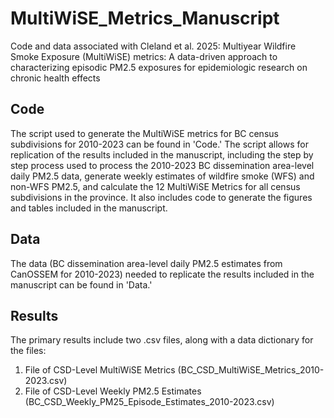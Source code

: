# MultiWiSE_Metrics_Manuscript
Code and data associated with Cleland et al. 2025: Multiyear Wildfire Smoke Exposure (MultiWiSE) metrics: A data-driven approach to characterizing episodic PM2.5 exposures for epidemiologic research on chronic health effects

## Code
The script used to generate the MultiWiSE metrics for BC census subdivisions for 2010-2023 can be found in 'Code.' The script allows for replication of the results included in the manuscript, including the step by step process used to process the 2010-2023 BC dissemination area-level daily PM2.5 data, generate weekly estimates of wildfire smoke (WFS) and non-WFS PM2.5, and calculate the 12 MultiWiSE Metrics for all census subdivisions in the province. It also includes code to generate the figures and tables included in the manuscript. 

## Data
The data (BC dissemination area-level daily PM2.5 estimates from CanOSSEM for 2010-2023) needed to replicate the results included in the manuscript can be found in 'Data.'

## Results
The primary results include two .csv files, along with a data dictionary for the files:
1.	File of CSD-Level MultiWiSE Metrics (BC_CSD_MultiWiSE_Metrics_2010-2023.csv)
2.	File of CSD-Level Weekly PM2.5 Estimates (BC_CSD_Weekly_PM25_Episode_Estimates_2010-2023.csv)
